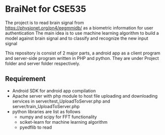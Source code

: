 # BraiNet for CSE535
The project is to read brain signal from https://physionet.org/pn4/eegmmidb/ as a biometric information for user authentication
The main idea is to use machine learning algorithm to build a model against brain signal and to classify and recognize the new
input signal

This repository is consist of 2 major parts, a android app as a client program and server-side program written in PHP and python.
They are under Project folder and server folder respectively.

## Requirement
* Android SDK for android app compilation
* Apache server with php module to host file uploading and downloading services in server/test_UploadToServer.php and server/train_UploadToServer.php
* python libraries are list as follows
  * numpy and scipy for FFT functionality
  * sciket-learn for machine learning algorithm
  * pyedflib to read
